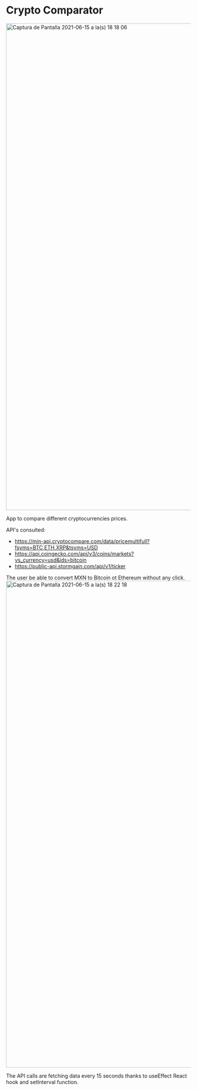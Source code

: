 # Crypto Comparator

<img width="1324" alt="Captura de Pantalla 2021-06-15 a la(s) 18 18 06" src="https://user-images.githubusercontent.com/65258878/122135407-0b524a00-ce06-11eb-9e11-dcbfddd62720.png">

App to compare different cryptocurrencies prices.

API's consulted:
- https://min-api.cryptocompare.com/data/pricemultifull?fsyms=BTC,ETH,XRP&tsyms=USD
- https://api.coingecko.com/api/v3/coins/markets?vs_currency=usd&ids=bitcoin
- https://public-api.stormgain.com/api/v1/ticker

The user be able to convert MXN to Bitcoin ot Ethereum without any click.
<img width="1324" alt="Captura de Pantalla 2021-06-15 a la(s) 18 22 18" src="https://user-images.githubusercontent.com/65258878/122135717-a0554300-ce06-11eb-9cb9-4bf8bd8b1c62.png">

The API calls are fetching data every 15 seconds thanks to useEffect React hook and setInterval function.
